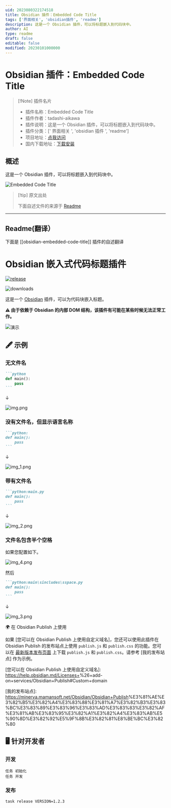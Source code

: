 ```yaml
---
uid: 2023080322174518
title: Obsidian 插件：Embedded Code Title
tags: ['界面相关', 'obsidian插件', 'readme']
description: 这是一个 Obsidian 插件，可以将标题嵌入到代码块中。
author: AI
type: readme
draft: false
editable: false
modified: 20230101000000
---
```


# Obsidian 插件：Embedded Code Title

> [!Note] 插件名片
> - 插件名称：Embedded Code Title
> - 插件作者：tadashi-aikawa
> - 插件说明：这是一个 Obsidian 插件，可以将标题嵌入到代码块中。
> - 插件分类：[' 界面相关 ', 'obsidian 插件 ', 'readme']
> - 项目地址：[点我访问](https://github.com/tadashi-aikawa/obsidian-embedded-code-title)
> - 国内下载地址：[下载安装](https://pkmer.cn/products/plugin/pluginMarket/?obsidian-embedded-code-title)

## 概述

这是一个 Obsidian 插件，可以将标题嵌入到代码块中。

![Embedded Code Title](https://cdn.pkmer.cn/covers/obsidian-embedded-code-title.gif!pkmer)

> [!tip] 原文出处
>
>下面自述文件的来源于 [Readme](https://ghproxy.net/https://raw.githubusercontent.com/tadashi-aikawa/obsidian-embedded-code-title/master/README.md)

---

## Readme(翻译）

下面是 [[obsidian-embedded-code-title]] 插件的自述翻译

# Obsidian 嵌入式代码标题插件

[![release](https://img.shields.io/github/release/tadashi-aikawa/obsidian-embedded-code-title.svg)](https://github.com/tadashi-aikawa/obsidian-embedded-code-title/releases/latest)

![downloads](https://img.shields.io/github/downloads/tadashi-aikawa/obsidian-embedded-code-title/total)

这是一个 [Obsidian] 插件，可以为代码块嵌入标题。

**⚠ 由于依赖于 Obsidian 的内部 DOM 结构，该插件有可能在某些时候无法正常工作。**

![演示](https://raw.githubusercontent.com/tadashi-aikawa/obsidian-embedded-code-title/master/resource/demo.gif)

## 🖋 示例

### 无文件名

````markdown
```python
def main():
    pass
```
````

↓

![img.png](https://raw.githubusercontent.com/tadashi-aikawa/obsidian-embedded-code-title/master/resource/img.png)

### 没有文件名，但显示语言名称

````markdown
```python:
def main():
    pass
```
````

↓

![img_1.png](https://raw.githubusercontent.com/tadashi-aikawa/obsidian-embedded-code-title/master/resource/img_1.png)

### 带有文件名

````markdown
```python:main.py
def main():
    pass
```
````

↓

![img_2.png](https://raw.githubusercontent.com/tadashi-aikawa/obsidian-embedded-code-title/master/resource/img_2.png)

### 文件名包含半个空格

如果您配置如下。

![img_4.png](https://raw.githubusercontent.com/tadashi-aikawa/obsidian-embedded-code-title/master/resource/img_4.png)

然后

````markdown
```python:main\sincludes\sspace.py
def main():
    pass
```
````

↓

![img_3.png](https://raw.githubusercontent.com/tadashi-aikawa/obsidian-embedded-code-title/master/resource/img_3.png)

🌍 在 Obsidian Publish 上使用

如果 [您可以在 Obsidian Publish 上使用自定义域名]，您还可以使用此插件在 Obsidian Publish 的发布站点上使用 `publish.js` 和 `publish.css` 的功能。您可以在 [最新版本发布页面] 上下载 `publish.js` 和 `publish.css`。请参考 [我的发布站点] 作为示例。

[您可以在 Obsidian Publish 上使用自定义域名]: <https://help.obsidian.md/Licenses+>%26+add-on+services/Obsidian+Publish#Custom+domain

[最新版本发布页面]: <https://github.com/tadashi-aikawa/obsidian-embedded-code-title/releases/latest>

[我的发布站点]: <https://minerva.mamansoft.net/Obsidian/Obsidian+Publish>%E3%81%AE%E3%82%B5%E3%82%A4%E3%83%88%E3%81%A7%E3%82%B3%E3%83%BC%E3%83%89%E3%83%96%E3%83%AD%E3%83%83%E3%82%AF%E3%81%AB%E3%83%95%E3%82%A1%E3%82%A4%E3%83%AB%E5%90%8D%E3%82%92%E5%9F%8B%E3%82%81%E8%BE%BC%E3%82%80

## 🖥️ 针对开发者

### 开发

```console
任务 初始化
任务 开发
```

### 发布

```
task release VERSION=1.2.3
```

[Obsidian]: <https://obsidian.md/>
[Task]: <https://taskfile.dev/#/>



